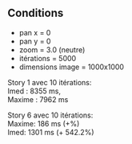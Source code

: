 

## Conditions
* pan x = 0
* pan y = 0
* zoom = 3.0 (neutre)
* itérations = 5000
* dimensions image = 1000x1000

Story 1 avec 10 itérations: <br>
Imed : 8355 ms,<br>
Maxime : 7962 ms


Story 6 avec 10 itérations: <br>
Maxime: 186 ms (+%) <br>
Imed: 1301 ms (+ 542.2%)
